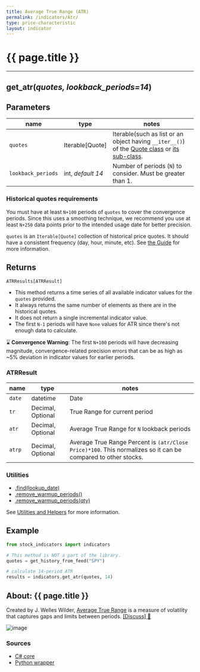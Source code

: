 ```yaml
---
title: Average True Range (ATR)
permalink: /indicators/Atr/
type: price-characteristic
layout: indicator
---
```


# {{ page.title }}
<hr>

## **get_atr**(*quotes, lookback_periods=14*)

## Parameters

| name | type | notes
| -- |-- |--
| `quotes` | Iterable[Quote] | Iterable(such as list or an object having `__iter__()`) of the [Quote class]({{site.baseurl}}/guide/#historical-quotes) or [its sub-class]({{site.baseurl}}/guide/#using-custom-quote-classes).
| `lookback_periods` | int, *default 14* | Number of periods (`N`) to consider.  Must be greater than 1.

### Historical quotes requirements

You must have at least `N+100` periods of `quotes` to cover the convergence periods.  Since this uses a smoothing technique, we recommend you use at least `N+250` data points prior to the intended usage date for better precision.

`quotes` is an `Iterable[Quote]` collection of historical price quotes.  It should have a consistent frequency (day, hour, minute, etc).  See [the Guide]({{site.baseurl}}/guide/#historical-quotes) for more information.

## Returns

```python
ATRResults[ATRResult]
```

- This method returns a time series of all available indicator values for the `quotes` provided.
- It always returns the same number of elements as there are in the historical quotes.
- It does not return a single incremental indicator value.
- The first `N-1` periods will have `None` values for ATR since there's not enough data to calculate.

:hourglass: **Convergence Warning**: The first `N+100` periods will have decreasing magnitude, convergence-related precision errors that can be as high as ~5% deviation in indicator values for earlier periods.

### ATRResult

| name | type | notes
| -- |-- |--
| `date` | datetime | Date
| `tr` | Decimal, Optional  | True Range for current period
| `atr` | Decimal, Optional  | Average True Range for `N` lookback periods
| `atrp` | Decimal, Optional  | Average True Range Percent is `(atr/Close Price)*100`.  This normalizes so it can be compared to other stocks.

### Utilities

- [.find(lookup_date)]({{site.baseurl}}/utilities#find-indicator-result-by-date)
- [.remove_warmup_periods()]({{site.baseurl}}/utilities#remove-warmup-periods)
- [.remove_warmup_periods(qty)]({{site.baseurl}}/utilities#remove-warmup-periods)

See [Utilities and Helpers]({{site.baseurl}}/utilities#utilities-for-indicator-results) for more information.

## Example

```python
from stock_indicators import indicators

# This method is NOT a part of the library.
quotes = get_history_from_feed("SPY")

# calculate 14-period ATR
results = indicators.get_atr(quotes, 14)
```

## About: {{ page.title }}

Created by J. Welles Wilder, [Average True Range](https://en.wikipedia.org/wiki/Average_true_range) is a measure of volatility that captures gaps and limits between periods.
[[Discuss] :speech_balloon:]({{site.github.base_repository_url}}/discussions/269 "Community discussion about this indicator")

![image]({{site.charturl}}/Atr.png)

### Sources

- [C# core]({{site.base_sourceurl}}/a-d/Atr/Atr.cs)
- [Python wrapper]({{site.sourceurl}}/atr.py)
